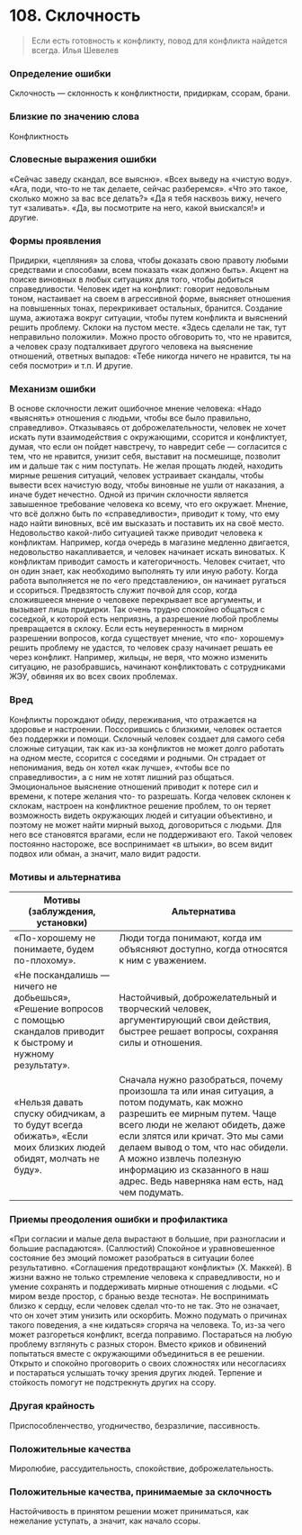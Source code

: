 # 108. Склочность
> Если есть готовность к конфликту, повод для конфликта найдется всегда.
Илья Шевелев

### Определение ошибки
Склочность — склонность к конфликтности, придиркам, ссорам, брани.

### Близкие по значению слова
Конфликтность

### Словесные выражения ошибки
«Сейчас заведу скандал, все выясню».
«Всех выведу на «чистую воду».
«Ага, поди, что-то не так делаете, сейчас разберемся».
«Что это такое, сколько можно за вас все делать?»
«Да я тебя насквозь вижу, нечего тут «заливать».
«Да, вы посмотрите на него, какой выискался!» и другие.

### Формы проявления
Придирки, «цепляния» за слова, чтобы доказать свою правоту любыми средствами и способами, всем показать «как должно быть».
Акцент на поиске виновных в любых ситуациях для того, чтобы добиться справедливости.
Человек идет на конфликт: говорит недовольным тоном, настаивает на своем в агрессивной форме, выясняет отношения на повышенных тонах, перекрикивает остальных, бранится.
Создание шума, ажиотажа вокруг ситуации, чтобы путем конфликта и выяснений решить проблему.
Склоки на пустом месте. «Здесь сделали не так, тут неправильно положили». Можно просто обговорить то, что не нравится, а человек сразу подталкивает другого человека на выяснение отношений, ответных выпадов: «Тебе никогда ничего не нравится, ты на себя посмотри» и т.п. И другие.

### Механизм ошибки
В основе склочности лежит ошибочное мнение человека: «Надо «выяснять» отношения с людьми, чтобы все было правильно, справедливо».
Отказываясь от доброжелательности, человек не хочет искать пути взаимодействия с окружающими, ссорится и конфликтует, думая, что если он пойдет навстречу, то навредит себе — согласится с тем, что не нравится, унизит себя, выставит на посмешище, позволит им и дальше так с ним поступать.
Не желая прощать людей, находить мирные решения ситуаций, человек устраивает скандалы, чтобы вывести всех начистую воду, чтобы виновные не ушли от наказания, а иначе будет нечестно.
Одной из причин склочности является завышенное требование человека ко всему, что его окружает. Мнение, что всё должно быть по «справедливости», приводит к тому, что ему надо найти виновных, всё им высказать и поставить их на своё место.
Недовольство какой-либо ситуацией также приводит человека к конфликтам. Например, когда очередь в магазине медленно двигается, недовольство накапливается, и человек начинает искать виноватых.
К конфликтам приводит самость и категоричность. Человек считает, что он один знает, как необходимо выполнять ту или иную работу. Когда работа выполняется не по «его представлению», он начинает ругаться и ссориться.
Предвзятость служит почвой для ссор, когда сложившееся мнение о человеке перекрывает все аргументы, и вызывает лишь придирки. Так очень трудно спокойно общаться с соседкой, к которой есть неприязнь, а разрешение любой проблемы превращается в склоку.
Если есть неуверенность в мирном разрешении вопросов, когда существует мнение, что «по- хорошему» решить проблему не удастся, то человек сразу начинает решать ее через конфликт. Например, жильцы, не веря, что можно изменить ситуацию, не разобравшись, начинают конфликтовать с сотрудниками ЖЭУ, обвиняя их во всех своих проблемах.

### Вред
Конфликты порождают обиду, переживания, что отражается на здоровье и настроении.
Поссорившись с близкими, человек остается без поддержки и помощи.
Склочный человек создает для самого себя сложные ситуации, так как из-за конфликтов не может долго работать на одном месте, ссорится с соседями и родными. Он страдает от непонимания, ведь он хотел «как лучше», «чтобы все по справедливости», а с ним не хотят лишний раз общаться.
Эмоциональное выяснение отношений приводит к потере сил и времени, к потере желания что- то разрешать.
Когда человек склонен к склокам, настроен на конфликтное решение проблем, то он теряет возможность видеть окружающих людей и ситуации объективно, и поэтому не может найти мирный выход, договориться с людьми. Для него все становятся врагами, если не поддерживают его.
Такой человек постоянно настороже, все воспринимает «в штыки», во всем видит подвох или обман, а значит, мало видит радости.

### Мотивы и альтернатива
Мотивы (заблуждения, установки) | Альтернатива
---|---
«По-хорошему не понимаете, будем по-плохому».	| Люди тогда понимают, когда им объясняют доступно, когда относятся к ним с уважением.
«Не поскандалишь — ничего не добьешься», «Решение вопросов с помощью скандалов приводит к быстрому и нужному результату».	| Настойчивый, доброжелательный и творческий человек, аргументирующий свои действия, быстрее решает вопросы, сохраняя силы и отношения.
«Нельзя давать спуску обидчикам, а то будут всегда обижать», «Если моих близких людей обидят, молчать не буду».	| Сначала нужно разобраться, почему произошла та или иная ситуация, а потом подумать, как можно разрешить ее мирным путем. Чаще всего люди не желают обидеть, даже если злятся или кричат. Это мы сами делаем вывод о том, что нас обидели. А можно извлечь полезную информацию из сказанного в наш адрес. Ведь наверняка нам есть, над чем подумать.

### Приемы преодоления ошибки и профилактика
«При согласии и малые дела вырастают в большие, при разногласии и большие распадаются». (Саллюстий)
Спокойное и уравновешенное состояние без эмоций поможет разобраться в ситуации более результативно.
«Соглашения предотвращают конфликты» (X. Маккей).
В жизни важно не только стремление человека к справедливости, но и умение сохранять и поддерживать мирные отношения с людьми. «С миром везде простор, с бранью везде теснота».
Не воспринимать близко к сердцу, если человек сделал что-то не так. Это не означает, что он хочет этим унизить или оскорбить. Можно подумать о причинах такого поведения, а «не кидаться» сгоряча на человека.
То, из-за чего может разгореться конфликт, всегда поправимо. Постараться на любую проблему взглянуть с разных сторон. Вместо криков и обвинений попытаться вместе с окружающими объединиться в ее решении.
Открыто и спокойно проговорить о своих сложностях или несогласиях и постараться услышать точку зрения других людей.
Терпение и стойкость помогут не подстрекнуть других на ссору.

### Другая крайность
Приспособленчество, угодничество, безразличие, пассивность.

### Положительные качества
Миролюбие, рассудительность, спокойствие, доброжелательность.

### Положительные качества, принимаемые за склочность
Настойчивость в принятом решении может приниматься, как нежелание уступать, а значит, как начало ссоры. 
